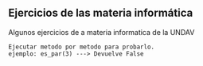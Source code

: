 

## Ejercicios de las materia informática 

Algunos ejercicios de a materia informatica de la UNDAV

```
Ejecutar metodo por metodo para probarlo.
ejemplo: es_par(3) ---> Devuelve False
```  